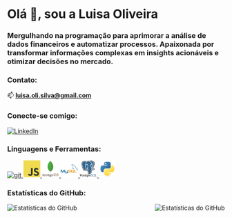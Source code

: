 # Olá 👋, sou a Luisa Oliveira

### Mergulhando na programação para aprimorar a análise de dados financeiros e automatizar processos. Apaixonada por transformar informações complexas em insights acionáveis e otimizar decisões no mercado.

### Contato:
📫 **luisa.oli.silva@gmail.com**

### Conecte-se comigo:
<a href="https://linkedin.com/in/luisa-oliveira-cea" target="_blank">
  <img src="https://raw.githubusercontent.com/rahuldkjain/github-profile-readme-generator/master/src/images/icons/Social/linked-in-alt.svg" alt="LinkedIn" width="40" height="40" />
</a>

### Linguagens e Ferramentas:
<a href="https://git-scm.com/" target="_blank" rel="noreferrer">
  <img src="https://www.vectorlogo.zone/logos/git-scm/git-scm-icon.svg" alt="git" width="40" height="40" />
</a>
<a href="https://developer.mozilla.org/en-US/docs/Web/JavaScript" target="_blank" rel="noreferrer">
  <img src="https://raw.githubusercontent.com/devicons/devicon/master/icons/javascript/javascript-original.svg" alt="javascript" width="40" height="40" />
</a>
<a href="https://www.mongodb.com/" target="_blank" rel="noreferrer">
  <img src="https://raw.githubusercontent.com/devicons/devicon/master/icons/mongodb/mongodb-original-wordmark.svg" alt="mongodb" width="40" height="40" />
</a>
<a href="https://www.mysql.com/" target="_blank" rel="noreferrer">
  <img src="https://raw.githubusercontent.com/devicons/devicon/master/icons/mysql/mysql-original-wordmark.svg" alt="mysql" width="40" height="40" />
</a>
<a href="https://www.postgresql.org" target="_blank" rel="noreferrer">
  <img src="https://raw.githubusercontent.com/devicons/devicon/master/icons/postgresql/postgresql-original-wordmark.svg" alt="postgresql" width="40" height="40" />
</a>
<a href="https://www.python.org" target="_blank" rel="noreferrer">
  <img src="https://raw.githubusercontent.com/devicons/devicon/master/icons/python/python-original.svg" alt="python" width="40" height="40" />
</a>

### Estatísticas do GitHub:
<div style="display: flex; align-items: center; justify-content: space-between;">
  <img src="https://github-readme-stats.vercel.app/api?username=luisaolisilva&theme=monokai&show_icons=true&hide_border=true&count_private=true" alt="Estatísticas do GitHub" height="200" />
  <img src="https://github-readme-streak-stats.herokuapp.com/?user=luisaolisilva&theme=monokai&hide_border=true" alt="Estatísticas do GitHub" height="200" />
  <!-- <img src="https://github-readme-stats.vercel.app/api/top-langs/?username=luisaolisilva&theme=monokai&show_icons=true&hide_border=true&layout=compact" alt="Estatísticas do GitHub" height="200" /> -->
</div>


